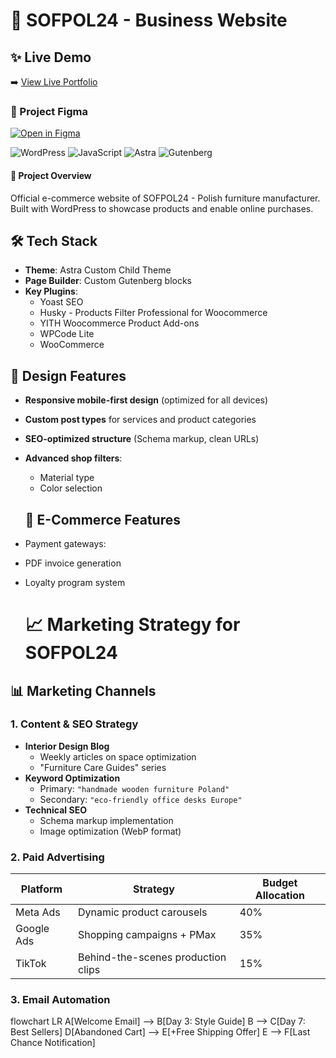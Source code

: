 # 🏢 SOFPOL24 - Business Website

## ✨ Live Demo
➡️ [View Live Portfolio](https://sofpol24.cfolks.pl/)

### 🎨 Project Figma

[![Open in Figma](https://img.shields.io/badge/🔗_View_Full_Prototype-F24E1E?style=for-the-badge&logo=figma&logoColor=white)](https://www.figma.com/proto/f1q4PcI4F35smi8pCovRtC/SOFPOL-nowa-strona?node-id=0%3A1&scaling=min-zoom&page-id=0%3A1)

![WordPress](https://img.shields.io/badge/WordPress-6.5+-21759B?logo=wordpress&logoColor=white)
![JavaScript](https://img.shields.io/badge/JavaScript-ES6+-F7DF1E?logo=javascript&logoColor=black)
![Astra](https://img.shields.io/badge/Astra_Theme-4.6.0+-92278F?logo=wordpress)
![Gutenberg](https://img.shields.io/badge/Gutenberg-17.8+-00A0D2?logo=wordpress)

#### 🌟 Project Overview
Official e-commerce website of SOFPOL24 - Polish furniture manufacturer. Built with WordPress to showcase products and enable online purchases.

## 🛠 Tech Stack
- **Theme**: Astra Custom Child Theme
- **Page Builder**: Custom Gutenberg blocks
- **Key Plugins**:
  - Yoast SEO
  - Husky - Products Filter Professional for Woocommerce
  - YITH Woocommerce Product Add-ons
  - WPCode Lite
  - WooCommerce

## 🎨 Design Features
- **Responsive mobile-first design** (optimized for all devices)
- **Custom post types** for services and product categories
- **SEO-optimized structure** (Schema markup, clean URLs)
- **Advanced shop filters**:
  - Material type 
  - Color selection

  ## 🛒 E-Commerce Features
- Payment gateways: 
- PDF invoice generation
- Loyalty program system

  # 📈 Marketing Strategy for SOFPOL24

## 📊 Marketing Channels

### 1. Content & SEO Strategy
- **Interior Design Blog**
  - Weekly articles on space optimization
  - "Furniture Care Guides" series
- **Keyword Optimization**
  - Primary: `"handmade wooden furniture Poland"`
  - Secondary: `"eco-friendly office desks Europe"`
- **Technical SEO**
  - Schema markup implementation
  - Image optimization (WebP format)

### 2. Paid Advertising
| Platform       | Strategy                          | Budget Allocation |
|----------------|-----------------------------------|------------------|
| Meta Ads       | Dynamic product carousels         | 40%             |
| Google Ads     | Shopping campaigns + PMax         | 35%             |
| TikTok         | Behind-the-scenes production clips | 15%             |


### 3. Email Automation

flowchart LR
    A[Welcome Email] --> B[Day 3: Style Guide]
    B --> C[Day 7: Best Sellers]
    D[Abandoned Cart] --> E[+Free Shipping Offer]
    E --> F[Last Chance Notification]
